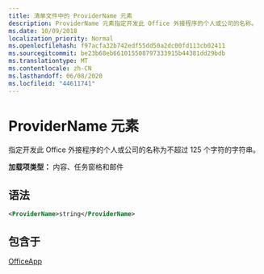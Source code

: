 ```yaml
---
title: 清单文件中的 ProviderName 元素
description: ProviderName 元素指定开发此 Office 外接程序的个人或公司的名称。
ms.date: 10/09/2018
localization_priority: Normal
ms.openlocfilehash: f97acfa32b742edf55dd50a2dc00fd113cb02411
ms.sourcegitcommit: be23b68eb661015508797333915b44381dd29bdb
ms.translationtype: MT
ms.contentlocale: zh-CN
ms.lasthandoff: 06/08/2020
ms.locfileid: "44611741"
---
```

# <a name="providername-element"></a>ProviderName 元素

指定开发此 Office 外接程序的个人或公司的名称为不超过 125 个字符的字符串。

**加载项类型：** 内容、任务窗格和邮件

## <a name="syntax"></a>语法

```XML
<ProviderName>string</ProviderName>
```

## <a name="contained-in"></a>包含于

[OfficeApp](officeapp.md)

